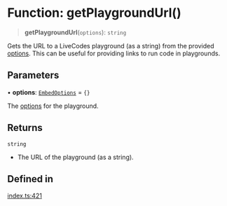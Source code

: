 # Function: getPlaygroundUrl()

> **getPlaygroundUrl**(`options`): `string`

Gets the URL to a LiveCodes playground (as a string) from the provided [options](https://livecodes.io/docs/sdk/js-ts#embed-options).
This can be useful for providing links to run code in playgrounds.

## Parameters

• **options**: [`EmbedOptions`](../interfaces/EmbedOptions.md) = `{}`

The [options](https://livecodes.io/docs/sdk/js-ts#embed-options) for the playground.

## Returns

`string`

- The URL of the playground (as a string).

## Defined in

[index.ts:421](https://github.com/live-codes/livecodes/blob/bee85b9d53399ef60fcc2e01c3d8b1862b2acaee/src/sdk/index.ts#L421)